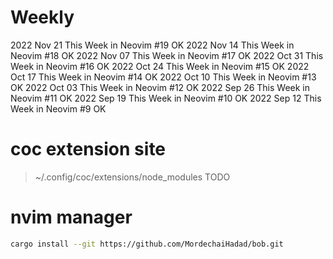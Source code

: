 # Weekly

2022 Nov 21
This Week in Neovim #19 OK
2022 Nov 14
This Week in Neovim #18 OK
2022 Nov 07
This Week in Neovim #17 OK
2022 Oct 31
This Week in Neovim #16 OK
2022 Oct 24
This Week in Neovim #15 OK
2022 Oct 17
This Week in Neovim #14 OK
2022 Oct 10
This Week in Neovim #13 OK
2022 Oct 03
This Week in Neovim #12 OK
2022 Sep 26
This Week in Neovim #11 OK
2022 Sep 19
This Week in Neovim #10 OK
2022 Sep 12
This Week in Neovim #9 OK

# coc extension site

> ~/.config/coc/extensions/node_modules
> TODO

# nvim manager

```sh
cargo install --git https://github.com/MordechaiHadad/bob.git
```
